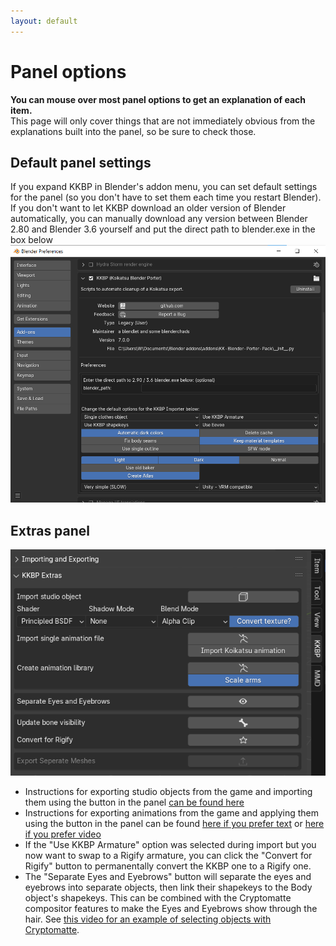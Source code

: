 ```yaml
---
layout: default
---
```


# Panel options

**You can mouse over most panel options to get an explanation of each item.**  
This page will only cover things that are not immediately obvious from the explanations built into the panel, so be sure to check those.

## Default panel settings
If you expand KKBP in Blender's addon menu, you can set default settings for the panel (so you don't have to set them each time you restart Blender). If you don't want to let KKBP download an older version of Blender automatically, you can manually download any version between Blender 2.80 and Blender 3.6 yourself and put the direct path to blender.exe in the box below  
![image](https://raw.githubusercontent.com/FlailingFog/flailingfog.github.io/master/assets/images/panel1.png)

## Extras panel

![image](https://raw.githubusercontent.com/FlailingFog/flailingfog.github.io/master/assets/images/panel2.png)

* Instructions for exporting studio objects from the game and importing them using the button in the panel [can be found here](https://www.youtube.com/watch?v=PeryYTsAN6E)
* Instructions for exporting animations from the game and applying them using the button in the panel can be found [here if you prefer text](https://github.com/FlailingFog/KK-Blender-Porter-Pack/blob/master/extras/animationlibrary/createanimationlibrary.py) or [here if you prefer video](https://www.youtube.com/watch?v=Ezsy6kwgBE0)
* If the "Use KKBP Armature" option was selected during import but you now want to swap to a Rigify armature, you can click the "Convert for Rigify" button to permanentally convert the KKBP one to a Rigify one.
* The "Separate Eyes and Eyebrows" button will separate the eyes and eyebrows into separate objects, then link their shapekeys to the Body object's shapekeys. This can be combined with the Cryptomatte compositor features to make the Eyes and Eyebrows show through the hair. See [this video for an example of selecting objects with Cryptomatte](https://www.youtube.com/watch?v=3UR4eXxMlsU). 